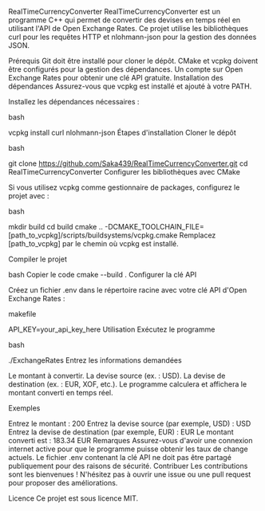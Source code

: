 RealTimeCurrencyConverter
RealTimeCurrencyConverter est un programme C++ qui permet de convertir des devises en temps réel en utilisant l'API de Open Exchange Rates. Ce projet utilise les bibliothèques curl pour les requêtes HTTP et nlohmann-json pour la gestion des données JSON.

Prérequis
Git doit être installé pour cloner le dépôt.
CMake et vcpkg doivent être configurés pour la gestion des dépendances.
Un compte sur Open Exchange Rates pour obtenir une clé API gratuite.
Installation des dépendances
Assurez-vous que vcpkg est installé et ajouté à votre PATH.

Installez les dépendances nécessaires :

bash

vcpkg install curl nlohmann-json
Étapes d'installation
Cloner le dépôt

bash

git clone https://github.com/Saka439/RealTimeCurrencyConverter.git
cd RealTimeCurrencyConverter
Configurer les bibliothèques avec CMake

Si vous utilisez vcpkg comme gestionnaire de packages, configurez le projet avec :

bash

mkdir build
cd build
cmake .. -DCMAKE_TOOLCHAIN_FILE=[path_to_vcpkg]/scripts/buildsystems/vcpkg.cmake
Remplacez [path_to_vcpkg] par le chemin où vcpkg est installé.

Compiler le projet

bash
Copier le code
cmake --build .
Configurer la clé API

Créez un fichier .env dans le répertoire racine avec votre clé API d'Open Exchange Rates :

makefile

API_KEY=your_api_key_here
Utilisation
Exécutez le programme

bash

./ExchangeRates
Entrez les informations demandées

Le montant à convertir.
La devise source (ex. : USD).
La devise de destination (ex. : EUR, XOF, etc.).
Le programme calculera et affichera le montant converti en temps réel.

Exemples

Entrez le montant : 200
Entrez la devise source (par exemple, USD) : USD
Entrez la devise de destination (par exemple, EUR) : EUR
Le montant converti est : 183.34 EUR
Remarques
Assurez-vous d'avoir une connexion internet active pour que le programme puisse obtenir les taux de change actuels.
Le fichier .env contenant la clé API ne doit pas être partagé publiquement pour des raisons de sécurité.
Contribuer
Les contributions sont les bienvenues ! N'hésitez pas à ouvrir une issue ou une pull request pour proposer des améliorations.

Licence
Ce projet est sous licence MIT.
